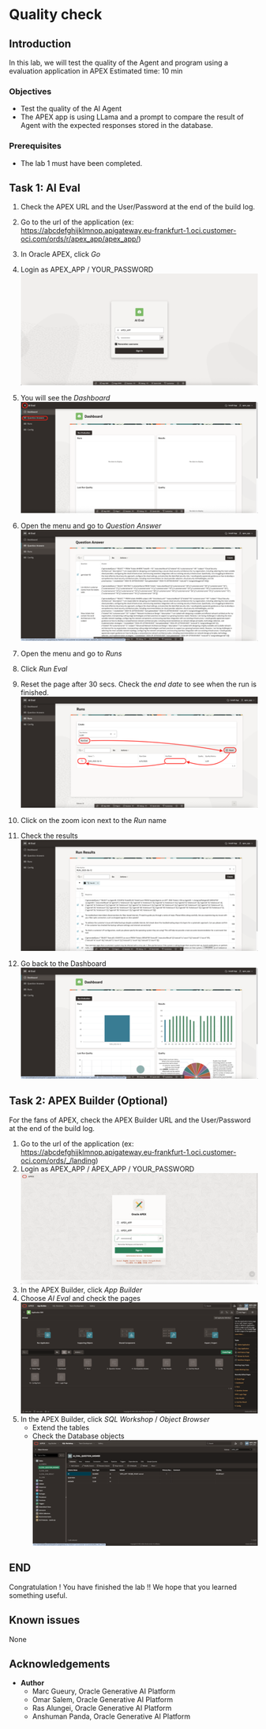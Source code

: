 # Quality check

## Introduction
In this lab, we will test the quality of the Agent and program using a evaluation application in APEX
Estimated time: 10 min

### Objectives

- Test the quality of the AI Agent
- The APEX app is using LLama and a prompt to compare the result of Agent with the expected responses stored in the database.

### Prerequisites
- The lab 1 must have been completed.

## Task 1: AI Eval

1. Check the APEX URL and the User/Password at the end of the build log.
    
1. Go to the url of the application (ex: https://abcdefghijklmnop.apigateway.eu-frankfurt-1.oci.customer-oci.com/ords/r/apex_app/apex_app/)
1. In Oracle APEX, click *Go*
1. Login as APEX\_APP / YOUR\_PASSWORD
    ![dashboard](images/llama-apex-login.png)    
1. You will see the *Dashboard*
    ![dashboard](images/llama-apex-dashboard.png)    
1. Open the menu and go to *Question Answer*
    ![qa](images/llama-apex-qa.png)    
1. Open the menu and go to *Runs*
1. Click *Run Eval*
1. Reset the page after 30 secs. Check the *end date* to see when the run is finished.
    ![run](images/llama-apex-run.png)    
1. Click on the zoom icon next to the *Run* name
1. Check the results
    ![results](images/llama-apex-results.png)    
1. Go back to the Dashboard
    ![dashboard](images/llama-apex-dashboard2.png)    


## Task 2: APEX Builder (Optional)

For the fans of APEX, check the APEX Builder URL and the User/Password at the end of the build log.
1. Go to the url of the application (ex: https://abcdefghijklmnop.apigateway.eu-frankfurt-1.oci.customer-oci.com/ords/_/landing)
1. Login as APEX\_APP / APEX\_APP / YOUR\_PASSWORD
    ![run](images/llama-apex-builder-login.png) 
1. In the APEX Builder, click *App Builder*
1. Choose *AI Eval* and check the pages
    ![run](images/llama-apex-builder-app.png) 
1. In the APEX Builder, click *SQL Workshop* / *Object Browser*
   - Extend the tables
   - Check the Database objects
    ![run](images/llama-apex-builder-db.png) 

## END

Congratulation ! You have finished the lab !!
We hope that you learned something useful.

## Known issues

None

## Acknowledgements

- **Author**
    - Marc Gueury, Oracle Generative AI Platform
    - Omar Salem, Oracle Generative AI Platform
    - Ras Alungei, Oracle Generative AI Platform
    - Anshuman Panda, Oracle Generative AI Platform
